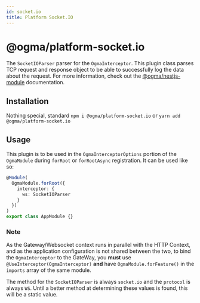 ```yaml
---
id: socket.io
title: Platform Socket.IO
---
```


# @ogma/platform-socket.io

The `SocketIOParser` parser for the `OgmaInterceptor`. This plugin class parses TCP request and response object to be able to successfully log the data about the request. For more information, check out the [@ogma/nestjs-module](../module) documentation.

## Installation

Nothing special, standard `npm i @ogma/platform-socket.io` or `yarn add @ogma/platform-socket.io`

## Usage

This plugin is to be used in the `OgmaInterceptorOptions` portion of the `OgmaModule` during `forRoot` or `forRootAsync` registration. It can be used like so:

```ts
@Module(
  OgmaModule.forRoot({
    interceptor: {
      ws: SocketIOParser
    }
  })
)
export class AppModule {}
```

### Note

As the Gateway/Websocket context runs in parallel with the HTTP Context, and as the application configuration is not shared between the two, to bind the `OgmaInterceptor` to the GateWay, you **must** use `@UseInterceptor(OgmaInterceptor)` **and** have `OgmaModule.forFeature()` in the `imports` array of the same module.

The method for the `SocketIOParser` is always `socket.io` and the `protocol` is always `WS`. Until a better method at determining these values is found, this will be a static value.
